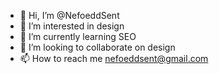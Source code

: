 - 👋 Hi, I’m @NefoeddSent
- 👀 I’m interested in design
- 🌱 I’m currently learning SEO
- 💞️ I’m looking to collaborate on design
- 📫 How to reach me nefoeddsent@gmail.com

<!---
NefoeddSent/NefoeddSent is a ✨ special ✨ repository because its `README.md` (this file) appears on your GitHub profile.
You can click the Preview link to take a look at your changes.
--->
